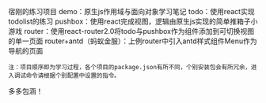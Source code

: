 宿刚的练习项目
    demo：原生js作用域与面向对象学习笔记
    todo：使用react实现todolist的练习
    pushbox：使用react完成视图，逻辑由原生js实现的简单推箱子小游戏
    router：使用react-router2.0将todo与pushbox作为组件添加到可切换视图的单一页面
    router+antd（蚂蚁金服）：上例router中引入antd样式组件Menu作为导航的页面

    注：项目顺序即为学习过程，各个项目的package.json有所不同，个别安装包会有所冗余，进入调试命令请根据个别配置中设置的指令。
多多包涵！